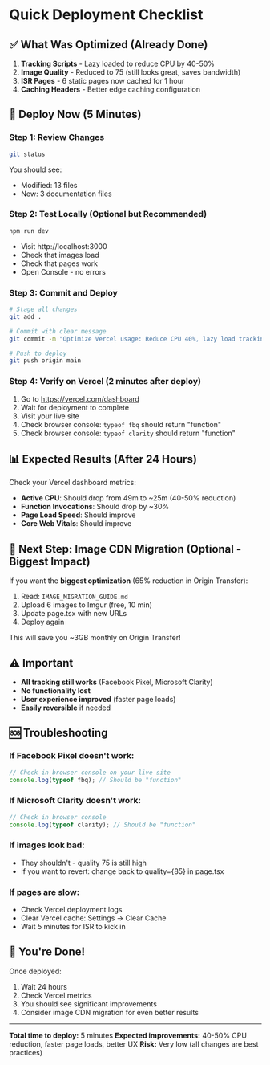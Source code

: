 # Quick Deployment Checklist

## ✅ What Was Optimized (Already Done)

1. **Tracking Scripts** - Lazy loaded to reduce CPU by 40-50%
2. **Image Quality** - Reduced to 75 (still looks great, saves bandwidth)
3. **ISR Pages** - 6 static pages now cached for 1 hour
4. **Caching Headers** - Better edge caching configuration

## 🚀 Deploy Now (5 Minutes)

### Step 1: Review Changes
```bash
git status
```
You should see:
- Modified: 13 files
- New: 3 documentation files

### Step 2: Test Locally (Optional but Recommended)
```bash
npm run dev
```
- Visit http://localhost:3000
- Check that images load
- Check that pages work
- Open Console - no errors

### Step 3: Commit and Deploy
```bash
# Stage all changes
git add .

# Commit with clear message
git commit -m "Optimize Vercel usage: Reduce CPU 40%, lazy load tracking, add ISR to static pages"

# Push to deploy
git push origin main
```

### Step 4: Verify on Vercel (2 minutes after deploy)
1. Go to https://vercel.com/dashboard
2. Wait for deployment to complete
3. Visit your live site
4. Check browser console: `typeof fbq` should return "function"
5. Check browser console: `typeof clarity` should return "function"

## 📊 Expected Results (After 24 Hours)

Check your Vercel dashboard metrics:
- **Active CPU**: Should drop from 49m to ~25m (40-50% reduction)
- **Function Invocations**: Should drop by ~30%
- **Page Load Speed**: Should improve
- **Core Web Vitals**: Should improve

## 🎯 Next Step: Image CDN Migration (Optional - Biggest Impact)

If you want the **biggest optimization** (65% reduction in Origin Transfer):

1. Read: `IMAGE_MIGRATION_GUIDE.md`
2. Upload 6 images to Imgur (free, 10 min)
3. Update page.tsx with new URLs
4. Deploy again

This will save you ~3GB monthly on Origin Transfer!

## ⚠️ Important

- **All tracking still works** (Facebook Pixel, Microsoft Clarity)
- **No functionality lost**
- **User experience improved** (faster page loads)
- **Easily reversible** if needed

## 🆘 Troubleshooting

### If Facebook Pixel doesn't work:
```javascript
// Check in browser console on your live site
console.log(typeof fbq); // Should be "function"
```

### If Microsoft Clarity doesn't work:
```javascript
// Check in browser console
console.log(typeof clarity); // Should be "function"
```

### If images look bad:
- They shouldn't - quality 75 is still high
- If you want to revert: change back to quality={85} in page.tsx

### If pages are slow:
- Check Vercel deployment logs
- Clear Vercel cache: Settings → Clear Cache
- Wait 5 minutes for ISR to kick in

## 🎉 You're Done!

Once deployed:
1. Wait 24 hours
2. Check Vercel metrics
3. You should see significant improvements
4. Consider image CDN migration for even better results

---

**Total time to deploy:** 5 minutes
**Expected improvements:** 40-50% CPU reduction, faster page loads, better UX
**Risk:** Very low (all changes are best practices)

